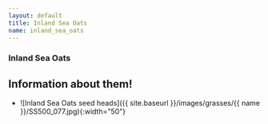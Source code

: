 ```yaml
---
layout: default
title: Inland Sea Oats
name: inland_sea_oats
---
```

### Inland Sea Oats

## Information about them!

+ ![Inland Sea Oats seed heads]({{ site.baseurl }}/images/grasses/{{ name }}/SS500_077.jpg){:width="50"}

